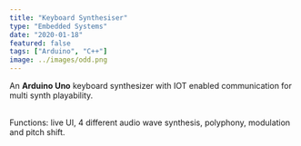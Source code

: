 ```yaml
---
title: "Keyboard Synthesiser"
type: "Embedded Systems"
date: "2020-01-18"
featured: false
tags: ["Arduino", "C++"]
image: ../images/odd.png
---
```


An **Arduino Uno** keyboard synthesizer with IOT enabled communication for multi synth playability.

</br>
Functions: live UI, 4 different audio wave synthesis, polyphony, modulation and pitch shift.